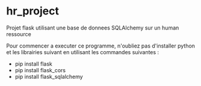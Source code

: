 # hr_project
Projet flask utilisant une base de donnees SQLAlchemy sur un human ressource

Pour commencer a executer ce programme, n'oubliez pas d'installer python et les librairies suivant en utilisant les commandes suivantes :

  * pip install flask
  * pip install flask_cors
  * pip install flask_sqlalchemy
  
